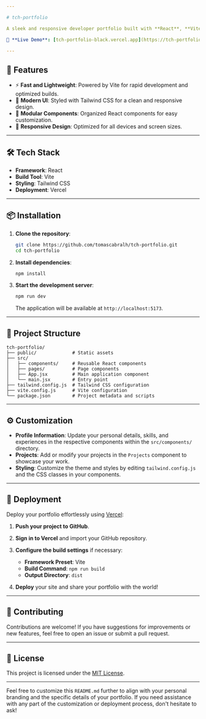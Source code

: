 ```yaml
---

# tch-portfolio

A sleek and responsive developer portfolio built with **React**, **Vite**, and **Tailwind CSS**. This project showcases your skills, projects, and experience in a modern, minimalist design.

🔗 **Live Demo**: [tch-portfolio-black.vercel.app](https://tch-portfolio-black.vercel.app)

---
```


## 🚀 Features

* ⚡️ **Fast and Lightweight**: Powered by Vite for rapid development and optimized builds.
* 🎨 **Modern UI**: Styled with Tailwind CSS for a clean and responsive design.
* 🧩 **Modular Components**: Organized React components for easy customization.
* 📱 **Responsive Design**: Optimized for all devices and screen sizes.

---

## 🛠️ Tech Stack

* **Framework**: React
* **Build Tool**: Vite
* **Styling**: Tailwind CSS
* **Deployment**: Vercel

---

## 📦 Installation

1. **Clone the repository**:

   ```bash
   git clone https://github.com/tomascabralh/tch-portfolio.git
   cd tch-portfolio
   ```

2. **Install dependencies**:

   ```bash
   npm install
   ```

3. **Start the development server**:

   ```bash
   npm run dev
   ```

   The application will be available at `http://localhost:5173`.

---

## 📁 Project Structure

```
tch-portfolio/
├── public/             # Static assets
├── src/
│   ├── components/     # Reusable React components
│   ├── pages/          # Page components
│   ├── App.jsx         # Main application component
│   └── main.jsx        # Entry point
├── tailwind.config.js  # Tailwind CSS configuration
├── vite.config.js      # Vite configuration
└── package.json        # Project metadata and scripts
```

---

## ⚙️ Customization

* **Profile Information**: Update your personal details, skills, and experiences in the respective components within the `src/components/` directory.
* **Projects**: Add or modify your projects in the `Projects` component to showcase your work.
* **Styling**: Customize the theme and styles by editing `tailwind.config.js` and the CSS classes in your components.

---

## 🚀 Deployment

Deploy your portfolio effortlessly using [Vercel](https://vercel.com/):

1. **Push your project to GitHub**.
2. **Sign in to Vercel** and import your GitHub repository.
3. **Configure the build settings** if necessary:

   * **Framework Preset**: Vite
   * **Build Command**: `npm run build`
   * **Output Directory**: `dist`
4. **Deploy** your site and share your portfolio with the world!

---

## 🤝 Contributing

Contributions are welcome! If you have suggestions for improvements or new features, feel free to open an issue or submit a pull request.

---

## 📄 License

This project is licensed under the [MIT License](LICENSE).

---

Feel free to customize this `README.md` further to align with your personal branding and the specific details of your portfolio. If you need assistance with any part of the customization or deployment process, don't hesitate to ask!
